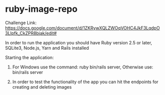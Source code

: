 # ruby-image-repo
Challenge Link: https://docs.google.com/document/d/1ZKRywXQLZWOqVOHC4JkF3LqdpO3Llpfk_CkZPR8bjak/edit#

In order to run the application you should have Ruby version 2.5 or later, SQLite3, Node.js, Yarn and Rails installed

Starting the application:

1. For Windows use the command: ruby bin/rails server, Otherwise use: bin/rails server

2. In order to test the functionality of the app you can hit the endpoints for creating and deleting images
